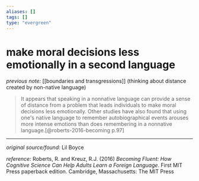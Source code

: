 ```yaml
---
aliases: []
tags: []
type: "evergreen"
---
```


# make moral decisions less emotionally in a second language

_previous note:_ [[boundaries and transgressions]] (thinking about distance created by non-native language)

> It appears that speaking in a nonnative language can provide a sense of distance from a problem that leads individuals to make moral decisions less emotionally. Other studies have also found that using one's native language to remember autobiographical events arouses more intense emotions than does remembering in a nonnative language.[@roberts-2016-becoming p.97]

---

_original source/found:_ Lil Boyce

_reference:_ Roberts, R. and Kreuz, R.J. (2016) _Becoming Fluent: How Cognitive Science Can Help Adults Learn a Foreign Language_. First MIT Press paperback edition. Cambridge, Massachusetts: The MIT Press



